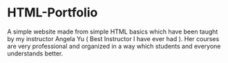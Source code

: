 # HTML-Portfolio
A simple website made from simple HTML basics which have been taught by my instructor Angela Yu ( Best Instructor I have ever had ). Her courses are very professional and organized in a way which students and everyone understands better.    
